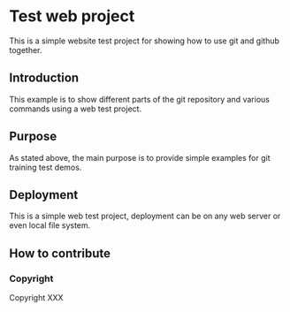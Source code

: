 # Test web project

This is a simple website test project for
showing how to use git and github together.

## Introduction

This example is to show different parts
of the git repository and various commands
using a web test project.

## Purpose

As stated above, the main purpose is to
provide simple examples for git training test demos.

## Deployment

This is a simple web test project, deployment
can be on any web server or even local file system.

## How to contribute

### Copyright

Copyright XXX
